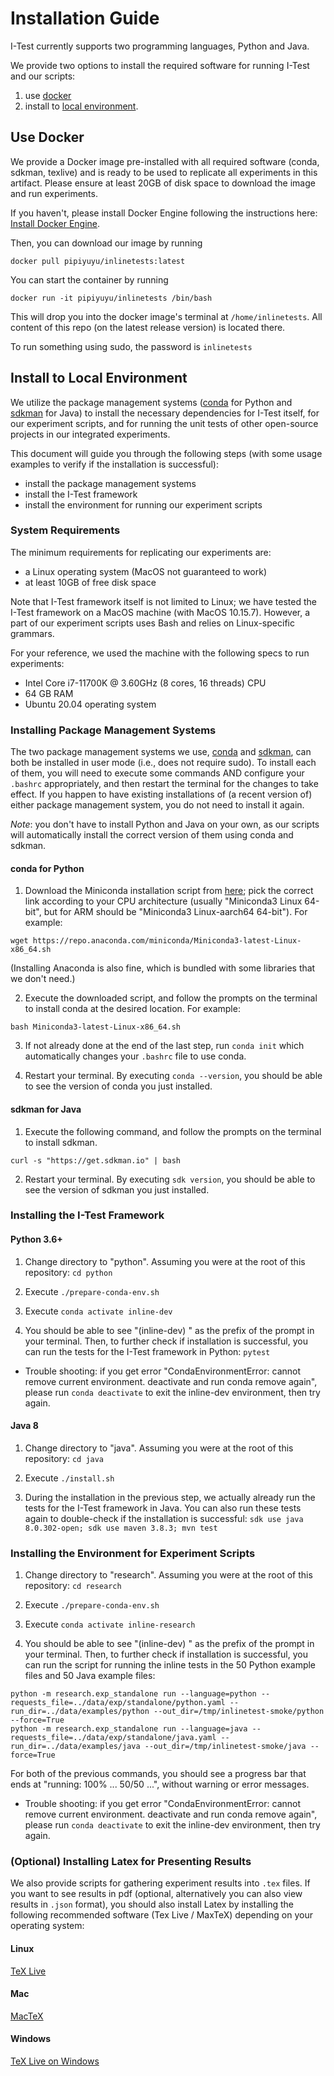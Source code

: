 # Installation Guide

I-Test currently supports two programming languages, Python and Java.

We provide two options to install the required software for running
I-Test and our scripts:
1. use [docker][sec-docker]
2. install to [local environment][sec-local]. 

## Use Docker
[sec-docker]: #use-docker

We provide a Docker image pre-installed with all required software
(conda, sdkman, texlive) and is ready to be used to replicate all
experiments in this artifact.  Please ensure at least 20GB of disk
space to download the image and run experiments.

If you haven't, please install Docker Engine following the
instructions here: [Install Docker Engine][docker-webpage].

Then, you can download our image by running
```
docker pull pipiyuyu/inlinetests:latest
```

You can start the container by running
```
docker run -it pipiyuyu/inlinetests /bin/bash
```

This will drop you into the docker image's terminal at
`/home/inlinetests`.  All content of this repo (on the latest release
version) is located there.  

To run something using sudo, the password is `inlinetests`


## Install to Local Environment
[sec-local]: #install-to-local-environment

We utilize the package management systems
([conda][conda-webpage] for Python and [sdkman][sdkman-webpage] for
Java) to install the necessary dependencies for I-Test itself, for our
experiment scripts, and for running the unit tests of other
open-source projects in our integrated experiments.

This document will guide you through the following steps (with some
usage examples to verify if the installation is successful):
- install the package management systems
- install the I-Test framework
- install the environment for running our experiment scripts


### System Requirements

The minimum requirements for replicating our experiments are:
- a Linux operating system (MacOS not guaranteed to work)
- at least 10GB of free disk space

Note that I-Test framework itself is not limited to Linux; we have
tested the I-Test framework on a MacOS machine (with MacOS 10.15.7).
However, a part of our experiment scripts uses Bash and relies on
Linux-specific grammars.

For your reference, we used the machine with the following specs to
run experiments:
- Intel Core i7-11700K @ 3.60GHz (8 cores, 16 threads) CPU
- 64 GB RAM
- Ubuntu 20.04 operating system


### Installing Package Management Systems

The two package management systems we use, [conda][conda-webpage] and
[sdkman][sdkman-webpage], can both be installed in user mode (i.e.,
does not require sudo).  To install each of them, you will need to
execute some commands AND configure your `.bashrc` appropriately, and
then restart the terminal for the changes to take effect.  If you
happen to have existing installations of (a recent version of) either
package management system, you do not need to install it again.

*Note*: you don't have to install Python and Java on your own, as our
scripts will automatically install the correct version of them using
conda and sdkman.

#### conda for Python

1. Download the Miniconda installation script from
   [here](https://docs.conda.io/en/latest/miniconda.html#latest-miniconda-installer-links);
   pick the correct link according to your CPU architecture (usually
   "Miniconda3 Linux 64-bit", but for ARM should be "Miniconda3
   Linux-aarch64 64-bit").
   For example:
```
wget https://repo.anaconda.com/miniconda/Miniconda3-latest-Linux-x86_64.sh
```

(Installing Anaconda is also fine, which is bundled with some
libraries that we don't need.)

2. Execute the downloaded script, and follow the prompts on the
   terminal to install conda at the desired location. For example:

```
bash Miniconda3-latest-Linux-x86_64.sh
```

3. If not already done at the end of the last step, run `conda init` which automatically changes your `.bashrc` file to use conda.

4. Restart your terminal. By executing `conda --version`, you should be able to see the version of conda you just installed.


#### sdkman for Java

1. Execute the following command, and follow the prompts on the
   terminal to install sdkman.

```
curl -s "https://get.sdkman.io" | bash
```

2. Restart your terminal. By executing `sdk version`, you should be able to see the version of sdkman you just installed.


### Installing the I-Test Framework

#### Python 3.6+

1. Change directory to "python". Assuming you were at the root of this
   repository: `cd python`

2. Execute `./prepare-conda-env.sh`

3. Execute `conda activate inline-dev`

4. You should be able to see "(inline-dev) " as the prefix of the
   prompt in your terminal. Then, to further check if installation is
   successful, you can run the tests for the I-Test framework in
   Python: `pytest`

* Trouble shooting: if you get error "CondaEnvironmentError: cannot
  remove current environment. deactivate and run conda remove again",
  please run `conda deactivate` to exit the inline-dev environment,
  then try again.

#### Java 8

1. Change directory to "java". Assuming you were at the root of this
   repository: `cd java`

2. Execute `./install.sh`

3. During the installation in the previous step, we actually already
   run the tests for the I-Test framework in Java.  You can also run
   these tests again to double-check if the installation is
   successful: `sdk use java 8.0.302-open; sdk use maven 3.8.3; mvn test`


### Installing the Environment for Experiment Scripts

1. Change directory to "research". Assuming you were at the root of
   this repository: `cd research`

2. Execute `./prepare-conda-env.sh`

3. Execute `conda activate inline-research`

4. You should be able to see "(inline-dev) " as the prefix of the
   prompt in your terminal. Then, to further check if installation is
   successful, you can run the script for running the inline tests in
   the 50 Python example files and 50 Java example files:

```
python -m research.exp_standalone run --language=python --requests_file=../data/exp/standalone/python.yaml --run_dir=../data/examples/python --out_dir=/tmp/inlinetest-smoke/python --force=True
python -m research.exp_standalone run --language=java --requests_file=../data/exp/standalone/java.yaml --run_dir=../data/examples/java --out_dir=/tmp/inlinetest-smoke/java --force=True
```

For both of the previous commands, you should see a progress bar that ends at "running: 100% ... 50/50 ...", without warning or error messages.


* Trouble shooting: if you get error "CondaEnvironmentError: cannot
  remove current environment. deactivate and run conda remove again",
  please run `conda deactivate` to exit the inline-dev environment,
  then try again.

### (Optional) Installing Latex for Presenting Results

We also provide scripts for gathering experiment results into `.tex`
files. If you want to see results in pdf (optional, alternatively you
can also view results in `.json` format), you should also install
Latex by installing the following recommended software (Tex Live /
MaxTeX) depending on your operating system:

#### Linux
[TeX Live](https://tug.org/texlive/quickinstall.html)
#### Mac
[MacTeX](https://tug.org/mactex/)
#### Windows
[TeX Live on Windows](https://tug.org/texlive/windows.html#install)

[docker-webpage]: https://docs.docker.com/engine/install/
[conda-webpage]: https://docs.conda.io/en/latest/
[sdkman-webpage]: https://sdkman.io/